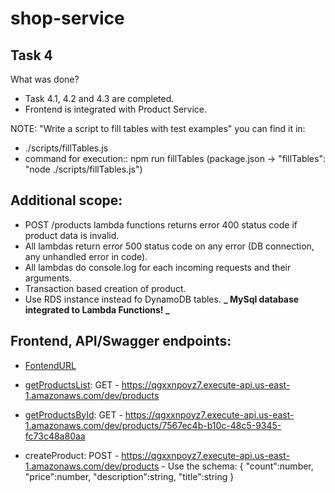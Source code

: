 # shop-service

## Task 4

What was done?

- Task 4.1, 4.2 and 4.3 are completed.
- Frontend is integrated with Product Service.

NOTE: "Write a script to fill tables with test examples" you can find it in:

- ./scripts/fillTables.js
- command for execution:: npm run fillTables (package.json -> "fillTables": "node ./scripts/fillTables.js")

## Additional scope:

- POST /products lambda functions returns error 400 status code if product data is invalid.
- All lambdas return error 500 status code on any error (DB connection, any unhandled error in code).
- All lambdas do console.log for each incoming requests and their arguments.
- Transaction based creation of product.
- Use RDS instance instead fo DynamoDB tables. **_ MySql database integrated to Lambda Functions! _**

## Frontend, API/Swagger endpoints:

- [FontendURL](https://d3gtmnlqgfhty9.cloudfront.net/)

- [getProductsList](https://qgxxnpoyz7.execute-api.us-east-1.amazonaws.com/dev/products): GET - https://qgxxnpoyz7.execute-api.us-east-1.amazonaws.com/dev/products
- [getProductsById](https://qgxxnpoyz7.execute-api.us-east-1.amazonaws.com/dev/products/7567ec4b-b10c-48c5-9345-fc73c48a80aa): GET - https://qgxxnpoyz7.execute-api.us-east-1.amazonaws.com/dev/products/7567ec4b-b10c-48c5-9345-fc73c48a80aa

- createProduct: POST - https://qgxxnpoyz7.execute-api.us-east-1.amazonaws.com/dev/products - Use the schema:
  {
  "count":number,
  "price":number,
  "description":string,
  "title":string
  }
